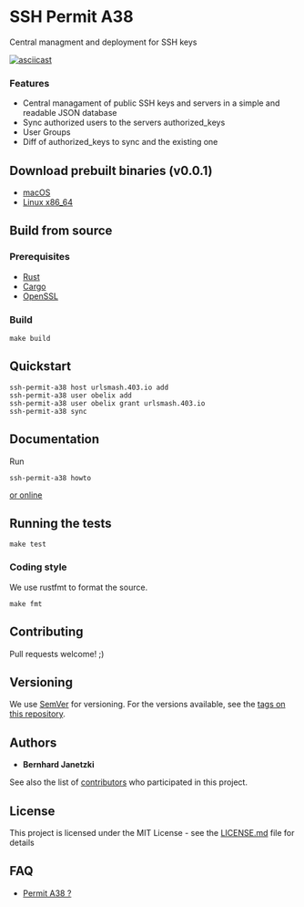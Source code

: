 # SSH Permit A38

Central managment and deployment for SSH keys

[![asciicast](https://asciinema.org/a/6bJAmxhpldwp43pcvC0WRwDqz.png)](https://asciinema.org/a/6bJAmxhpldwp43pcvC0WRwDqz)

### Features

* Central managament of public SSH keys and servers in a simple and readable JSON database  
* Sync authorized users to the servers authorized_keys
* User Groups
* Diff of authorized_keys to sync and the existing one

## Download prebuilt binaries (v0.0.1)

* [macOS](https://github.com/ierror/ssh-permit-a38/releases/download/untagged-94dd6630270e1c52de39/ssh-permit-a38-v0.0.1-x86_64-apple-darwin.zip)
* [Linux x86_64](https://github.com/ierror/ssh-permit-a38/releases/download/untagged-9c99cc16257f8a32cfab/ssh-permit-a38-v0.0.1-x86_64-unknown-linux-gnu.zip)

## Build from source

### Prerequisites

* [Rust](https://www.rust-lang.org/)
* [Cargo](https://doc.rust-lang.org/cargo/)
* [OpenSSL](https://www.openssl.org/)

### Build

```
make build
```

## Quickstart

```
ssh-permit-a38 host urlsmash.403.io add
ssh-permit-a38 user obelix add
ssh-permit-a38 user obelix grant urlsmash.403.io 
ssh-permit-a38 sync
```

## Documentation

Run

```
ssh-permit-a38 howto
```

[or online](https://github.com/ierror/ssh-permit-a38/blob/master/examples/commands.md) 

## Running the tests

```
make test
```

### Coding style

We use rustfmt to format the source.

```
make fmt
```

## Contributing

Pull requests welcome! ;) 

## Versioning

We use [SemVer](http://semver.org/) for versioning. For the versions available, see the [tags on this repository](https://github.com/ierror/ssh-permit-a38/tags). 

## Authors

* **Bernhard Janetzki**

See also the list of [contributors](https://github.com/ierror/ssh-permit-a38/contributors) who participated in this project.

## License

This project is licensed under the MIT License - see the [LICENSE.md](LICENSE.md) file for details

## FAQ

* [Permit A38 ?](https://www.youtube.com/watch?v=GI5kwSap9Ug) 
